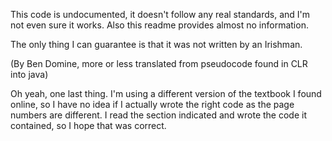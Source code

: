 This code is undocumented, it doesn't follow any real standards, and I'm not even sure it works. Also this readme provides almost no information.

The only thing I can guarantee is that it was not written by an Irishman.

(By Ben Domine, more or less translated from pseudocode found in CLR into java)

Oh yeah, one last thing. I'm using a different version of the textbook I found online, so I have no idea if I actually wrote the right code as the page numbers are different. I read the section indicated and wrote the code it contained, so I hope that was correct.